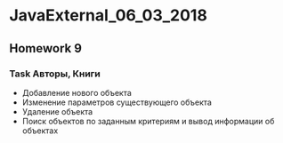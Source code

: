 # JavaExternal_06_03_2018
## Homework 9
### Task Авторы, Книги

* Добавление нового объекта
* Изменение параметров существующего объекта
* Удаление объекта
* Поиск  объектов  по  заданным  критериям  и  вывод  информации  об 
объектах


